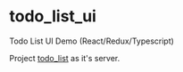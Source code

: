 # todo_list_ui

Todo List UI Demo (React/Redux/Typescript)

Project [todo_list](https://github.com/KkkkKernc/todo_list) as it's server.